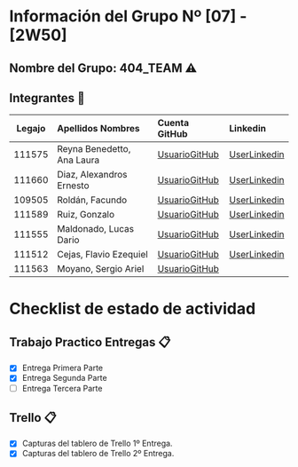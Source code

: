 # Información del Grupo Nº [07] - [2W50]


## Nombre del Grupo: 404_TEAM ⚠️


## Integrantes :busts_in_silhouette:

| Legajo| Apellidos Nombres  | Cuenta GitHub | Linkedin
| :------: | :-------- | :-------- | :-------- |
| 111575 | Reyna Benedetto, Ana Laura |[UsuarioGitHub](https://github.com/Anareynab)|[UserLinkedin](https://ar.linkedin.com/ana-laura-reyna-benedetto-5831821b2/)|
| 111660 | Diaz, Alexandros Ernesto |[UsuarioGitHub](https://github.com/Aleft)|[UserLinkedin](https://ar.linkedin.com/)|
| 109505 | Roldán, Facundo |[UsuarioGitHub](https://github.com/facuroldan)|[UserLinkedin](https://www.linkedin.com/in/facundo-roldan-7326271b3/)|
| 111589 | Ruiz, Gonzalo |[UsuarioGitHub](https://github.com/Gonzalo261)|[UserLinkedin](https://www.linkedin.com/in/gonzalo-ruiz-baa89118a/)|
| 111555 | Maldonado, Lucas Dario |[UsuarioGitHub](https://github.com/LucasDMaldonado)|[UserLinkedin](https://www.linkedin.com/in/lucas-maldonado-36ab071b3/)|
| 111512 | Cejas, Flavio Ezequiel |[UsuarioGitHub](https://github.com/flavio216)|[UserLinkedin](https://www.linkedin.com/in/flavio-cejas-2215511b3/)|
| 111563 | Moyano, Sergio Ariel |[UsuarioGitHub](https://github.com/sergiooo22)||



# Checklist de estado de actividad

## Trabajo Practico Entregas :clipboard:
- [x] Entrega Primera Parte
- [x] Entrega Segunda Parte
- [ ] Entrega Tercera Parte

## Trello :clipboard:
- [x] Capturas del tablero de Trello 1º Entrega.
- [x] Capturas del tablero de Trello 2º Entrega.
